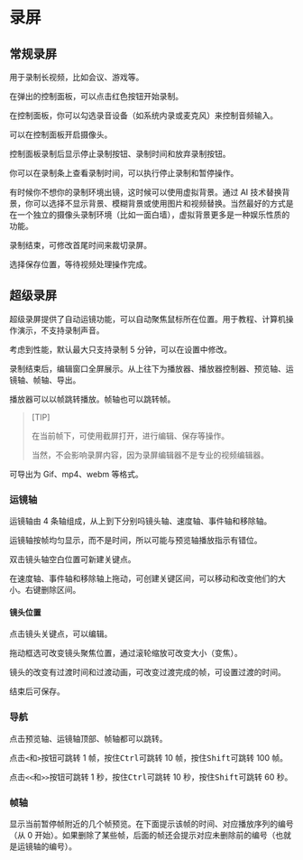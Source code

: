 # 录屏

## 常规录屏

用于录制长视频，比如会议、游戏等。

在弹出的控制面板，可以点击红色按钮开始录制。

在控制面板，你可以勾选录音设备（如系统内录或麦克风）来控制音频输入。

可以在控制面板开启摄像头。

控制面板录制后显示停止录制按钮、录制时间和放弃录制按钮。

你可以在录制条上查看录制时间，可以执行停止录制和暂停操作。

有时候你不想你的录制环境出镜，这时候可以使用虚拟背景。通过 AI 技术替换背景，你可以选择不显示背景、模糊背景或使用图片和视频替换。当然最好的方式是在一个独立的摄像头录制环境（比如一面白墙），虚拟背景更多是一种娱乐性质的功能。

录制结束，可修改首尾时间来裁切录屏。

选择保存位置，等待视频处理操作完成。

## 超级录屏

超级录屏提供了自动运镜功能，可以自动聚焦鼠标所在位置。用于教程、计算机操作演示，不支持录制声音。

考虑到性能，默认最大只支持录制 5 分钟，可以在设置中修改。

录制结束后，编辑窗口全屏展示。从上往下为播放器、播放器控制器、预览轴、运镜轴、帧轴、导出。

播放器可以以帧跳转播放。帧轴也可以跳转帧。

> [TIP]
>
> 在当前帧下，可使用截屏打开，进行编辑、保存等操作。
>
> 当然，不会影响录屏内容，因为录屏编辑器不是专业的视频编辑器。

可导出为 Gif、mp4、webm 等格式。

### 运镜轴

运镜轴由 4 条轴组成，从上到下分别吗镜头轴、速度轴、事件轴和移除轴。

运镜轴按帧均匀显示，而不是时间，所以可能与预览轴播放指示有错位。

双击镜头轴空白位置可新建关键点。

在速度轴、事件轴和移除轴上拖动，可创建关键区间，可以移动和改变他们的大小。右键删除区间。

#### 镜头位置

点击镜头关键点，可以编辑。

拖动框选可改变镜头聚焦位置，通过滚轮缩放可改变大小（变焦）。

镜头的改变有过渡时间和过渡动画，可改变过渡完成的帧，可设置过渡的时间。

结束后可保存。

### 导航

点击预览轴、运镜轴顶部、帧轴都可以跳转。

点击`<`和`>`按钮可跳转 1 帧，按住<kbd>Ctrl</kbd>可跳转 10 帧，按住<kbd>Shift</kbd>可跳转 100 帧。

点击`<<`和`>>`按钮可跳转 1 秒，按住<kbd>Ctrl</kbd>可跳转 10 秒，按住<kbd>Shift</kbd>可跳转 60 秒。

### 帧轴

显示当前暂停帧附近的几个帧预览。在下面提示该帧的时间、对应播放序列的编号（从 0 开始）。如果删除了某些帧，后面的帧还会提示对应未删除前的编号（也就是运镜轴的编号）。

